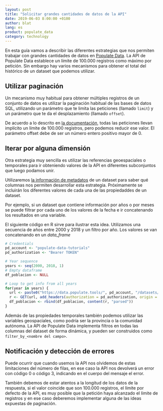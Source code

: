 ```yaml
---
layout: post
title: "Solicitar grandes cantidades de datos de la API"
date: 2019-06-03 8:00:00 +0100
author: blat
lang: es
product: populate_data
category: technology
---
```


En esta guía vamos a describir las diferentes estrategias que nos permiten trabajar con grandes
cantidades de datos en [Populate Data](/data). La API de Populate Data establece un límite de 100.000
registros como máximo por petición. Sin embargo hay varios mecanismos para obtener el total del
histórico de un dataset que podemos utilizar.

## Utilizar paginación

Un mecanismo muy habitual para obtener múltiples registros de un conjunto de datos es utilizar la
paginación habitual de las bases de datos SQL, utilizando un parámetro que te limita las peticiones
(llamado `limit`) y un parámetro que te da el desplazamiento (llamado `offset`).

De acuerdo a lo descrito en [la
documentación](https://data.populate.tools/docs/index.html#/datasets/get_datasets__dataset_id___format_),
todas las peticiones llevan implícito un límite de 100.000 registros, pero podemos reducir ese
valor. El parámetro offset debe de ser un número entero positivo mayor de 0.

## Iterar por alguna dimensión

Otra estrategia muy sencilla es utilizar las referencias geoespaciales o temporales para ir
obteniendo valores de la API en diferentes subconjuntos que luego podamos unir.

Utilizaremos [la información de metadatos](https://data.populate.tools/docs/index.html#/datasets/get_datasets__dataset_id__metadata__format_) de un dataset para saber qué columnas nos permiten desarrollar esta estrategia. Próximamente se incluirán los diferentes valores de cada una de las propiedaddes de un dataset.

Por ejemplo, si un dataset que contiene información por años o por meses se puede filtrar por cada uno de los valores de la fecha e ir concatenando los resultados en una variable.

El siguiente código en R sirve para ilustrar esta idea. Utilizamos una secuencia de años entre 2000
y 2018 y un filtro por año. Los valores se van concatenando en un _data_frame_

```r
# Credentials
pd_account <- "populate-data-tutorials"
pd_authorization <- "Bearer TOKEN"

# Year sequence
years <- seq(2000, 2018, 1)
# Empty dataframe
df_poblacion <- NULL

# Loop to get info from all years
for(year in years) {
  url <- paste0("https://data.populate.tools/", pd_account, "/datasets/ds-poblacion-municipal.csv?filter_by_year", year)
  r <- GET(url, add_headers(authorization = pd_authorization, origin = TOKEN_ORIGIN))
  df_poblacion <- rbind(df_poblacion, content(r, "parsed"))
}
```

Además de las propiedades temporales también podemos utilizar las variables geospaciales, como podría ser la provincia o la comunidad autónoma. La API de Populate Data implementa filtros en todas las columnas del dataset de forma dinámica, y pueden ser construidos como `filter_by_<nombre del campo>`.

## Notificación y detección de errores

Puede ocurrir que cuando usemos la API nos olvidemos de estas limitaciones del número de filas, en ese caso la API nos devolverá un error con código 0 o código 3, indicando en el cuerpo del mensaje el error.

También debemos de estar atentos a la longitud de los datos de la respuesta, si el valor coincide
que son 100.000 registros, el límite por defecto de la API, es muy posible que la petición haya
alcanzado el límite de registros y en ese caso deberemos implementar alguna de las ideas expuestas
de paginación.


